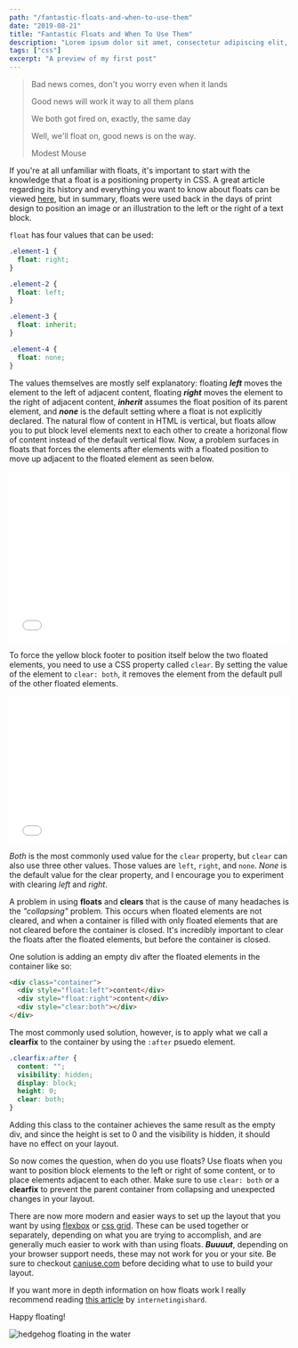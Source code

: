 ```yaml
---
path: "/fantastic-floats-and-when-to-use-them"
date: "2019-08-21"
title: "Fantastic Floats and When To Use Them"
description: "Lorem ipsum dolor sit amet, consectetur adipiscing elit, sed do eiusmod tempor incididunt ut labore et dolore magna aliqua."
tags: ["css"]
excerpt: "A preview of my first post"
---
```


> Bad news comes, don't you worry even when it lands
>
> Good news will work it way to all them plans
>
> We both got fired on, exactly, the same day
>
> Well, we'll float on, good news is on the way.
>
> <footer>Modest Mouse</footer>

If you're at all unfamiliar with floats, it's important to start with the knowledge that a float is a positioning property in CSS. A great article regarding its history and everything you want to know about floats can be viewed [here](https://css-tricks.com/all-about-floats/), but in summary, floats were used back in the days of print design to position an image or an illustration to the left or the right of a text block.

`float` has four values that can be used:

```css
.element-1 {
  float: right;
}

.element-2 {
  float: left;
}

.element-3 {
  float: inherit;
}

.element-4 {
  float: none;
}
```

The values themselves are mostly self explanatory: floating **_left_** moves the element to the left of adjacent content, floating **_right_** moves the element to the right of adjacent content, **_inherit_** assumes the float position of its parent element, and **_none_** is the default setting where a float is not explicitly declared. The natural flow of content in HTML is vertical, but floats allow you to put block level elements next to each other to create a horizonal flow of content instead of the default vertical flow.
Now, a problem surfaces in floats that forces the elements after elements with a floated position to move up adjacent to the floated element as seen below.

<iframe height="308" style="width: 100%;" scrolling="no" title="yLBpQLv" src="//codepen.io/nathancleon/embed/yLBpQLv/?height=308&theme-id=0&default-tab=css,result" frameborder="no" allowtransparency="true" allowfullscreen="true">
  See the Pen <a href='https://codepen.io/nathancleon/pen/yLBpQLv/'>yLBpQLv</a> by Nathaniel Collins
  (<a href='https://codepen.io/nathancleon'>@nathancleon</a>) on <a href='https://codepen.io'>CodePen</a>.
</iframe>

To force the yellow block footer to position itself below the two floated elements, you need to use a CSS property called `clear`. By setting the value of the element to `clear: both`, it removes the element from the default pull of the other floated elements.

<iframe height="265" style="width: 100%;" scrolling="no" title="gOYoQgL" src="//codepen.io/nathancleon/embed/gOYoQgL/?height=265&theme-id=0&default-tab=css,result" frameborder="no" allowtransparency="true" allowfullscreen="true">
  See the Pen <a href='https://codepen.io/nathancleon/pen/gOYoQgL/'>gOYoQgL</a> by Nathaniel Collins
  (<a href='https://codepen.io/nathancleon'>@nathancleon</a>) on <a href='https://codepen.io'>CodePen</a>.
</iframe>

_Both_ is the most commonly used value for the `clear` property, but `clear` can also use three other values. Those values are `left`, `right`, and `none`. _None_ is the default value for the clear property, and I encourage you to experiment with clearing _left_ and _right_.

A problem in using **floats** and **clears** that is the cause of many headaches is the _"collapsing"_ problem. This occurs when floated elements are not cleared, and when a container is filled with only floated elements that are not cleared before the container is closed. It's incredibly important to clear the floats after the floated elements, but before the container is closed.

One solution is adding an empty div after the floated elements in the container like so:

```html
<div class="container">
  <div style="float:left">content</div>
  <div style="float:right">content</div>
  <div style="clear:both"></div>
</div>
```

The most commonly used solution, however, is to apply what we call a **clearfix** to the container by using the `:after` psuedo element.

```css
.clearfix:after {
  content: "";
  visibility: hidden;
  display: block;
  height: 0;
  clear: both;
}
```

Adding this class to the container achieves the same result as the empty div, and since the height is set to 0 and the visibility is hidden, it should have no effect on your layout.

So now comes the question, when do you use floats? Use floats when you want to position block elements to the left or right of some content, or to place elements adjacent to each other. Make sure to use `clear: both` or a **clearfix** to prevent the parent container from collapsing and unexpected changes in your layout.

There are now more modern and easier ways to set up the layout that you want by using [flexbox](https://cssreference.io/flexbox/) or [css grid](https://cssreference.io/css-grid/). These can be used together or separately, depending on what you are trying to accomplish, and are generally much easier to work with than using floats. **_Buuuut_**, depending on your browser support needs, these may not work for you or your site. Be sure to checkout [caniuse.com](https://www.caniuse.com) before deciding what to use to build your layout.

If you want more in depth information on how floats work I really recommend reading [this article](https://internetingishard.com/html-and-css/floats/) by `internetingishard`.

Happy floating!

![hedgehog floating in the water](https://media.tenor.com/images/d320022232cbe60fb7f342be86806cfa/tenor.gif)

